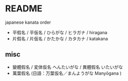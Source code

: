 # README

japanese kanata order

- 平假名 / 平仮名 / ひらがな / ヒラガナ / hiragana
- 片假名 / 片仮名 / かたかな / カタカナ / katakana

## misc

- 變體假名 / 変体仮名 へんたいがな / 異體假名 いたいがな
- 萬葉假名 (日語：万葉仮名／まんようがな Manyōgana )
